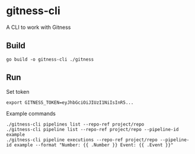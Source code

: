 # gitness-cli
A CLI to work with Gitness

## Build

```
go build -o gitness-cli ./gitness
```

## Run

Set token
```
export GITNESS_TOKEN=eyJhbGciOiJIUzI1NiIsInR5...
```

Example commands
```
./gitness-cli pipelines list --repo-ref project/repo
./gitness-cli pipeline list --repo-ref project/repo --pipeline-id example
./gitness-cli pipeline executions --repo-ref project/repo --pipeline-id example --format "Number: {{ .Number }} Event: {{ .Event }}"
```
